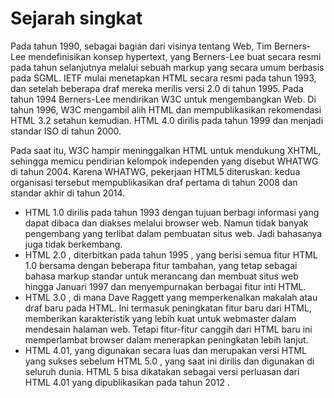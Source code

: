 # Sejarah singkat

Pada tahun 1990, sebagai bagian dari visinya tentang Web, Tim Berners-Lee mendefinisikan konsep hypertext, yang Berners-Lee buat secara resmi pada tahun selanjutnya melalui sebuah markup yang secara umum berbasis pada SGML. IETF mulai menetapkan HTML secara resmi pada tahun 1993, dan setelah beberapa draf mereka merilis versi 2.0 di tahun 1995. Pada tahun 1994 Berners-Lee mendirikan W3C untuk mengembangkan Web. Di tahun 1996, W3C mengambil alih HTML dan mempublikasikan rekomendasi HTML 3.2 setahun kemudian. HTML 4.0 dirilis pada tahun 1999 dan menjadi standar ISO di tahun 2000.

Pada saat itu, W3C hampir meninggalkan HTML untuk mendukung XHTML, sehingga memicu pendirian kelompok independen yang disebut WHATWG di tahun 2004. Karena WHATWG, pekerjaan HTML5 diteruskan: kedua organisasi tersebut mempublikasikan draf pertama di tahun 2008 dan standar akhir di tahun 2014.

- HTML 1.0 dirilis pada tahun 1993 dengan tujuan berbagi informasi yang dapat dibaca dan diakses melalui browser web. Namun tidak banyak pengembang yang terlibat dalam pembuatan situs web. Jadi bahasanya juga tidak berkembang.
- HTML 2.0 , diterbitkan pada tahun 1995 , yang berisi semua fitur HTML 1.0 bersama dengan beberapa fitur tambahan, yang tetap sebagai bahasa markup standar untuk merancang dan membuat situs web hingga Januari 1997 dan menyempurnakan berbagai fitur inti HTML.
- HTML 3.0 , di mana Dave Raggett yang memperkenalkan makalah atau draf baru pada HTML. Ini termasuk peningkatan fitur baru dari HTML, memberikan karakteristik yang lebih kuat untuk webmaster dalam mendesain halaman web. Tetapi fitur-fitur canggih dari HTML baru ini memperlambat browser dalam menerapkan peningkatan lebih lanjut.
- HTML 4.01, yang digunakan secara luas dan merupakan versi HTML yang sukses sebelum HTML 5.0 , yang saat ini dirilis dan digunakan di seluruh dunia. HTML 5 bisa dikatakan sebagai versi perluasan dari HTML 4.01 yang dipublikasikan pada tahun 2012 .
